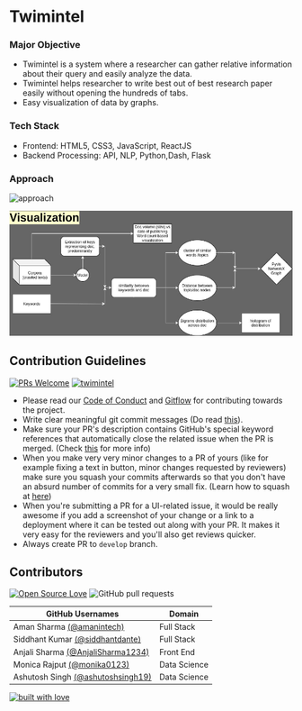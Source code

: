 # Twimintel

### Major Objective

* Twimintel is a system where a researcher can gather relative information about their query and easily analyze the data.
* Twimintel helps researcher to write best out of best research paper easily without opening the hundreds of tabs.
* Easy visualization of data by graphs.

### Tech Stack

* Frontend: HTML5, CSS3, JavaScript, ReactJS
* Backend Processing: API, NLP, Python,Dash, Flask

### Approach
![approach](approach.png)


![approach](twimintel_viz.jpg)

## Contribution Guidelines 

[![PRs Welcome](https://img.shields.io/badge/PRs-welcome-brightgreen.svg?style=flat&logo=git&logoColor=white)](https://github.com/twimbit) [![twimintel](https://img.shields.io/badge/Author-@amanintech-gray.svg?colorA=gray&colorB=dodgerblue&logo=github)](https://github.com/twimbit) 

- Please read our [Code of Conduct](https://github.com/twimbit/twimintel/blob/master/CONTRIBUTING.md) and [Gitflow](https://github.com/twimbit/AnjaliSharma1234/blob/master/CONTRIBUTING.md) for contributing towards the project.
- Write clear meaningful git commit messages (Do read [this](http://chris.beams.io/posts/git-commit/)).
- Make sure your PR's description contains GitHub's special keyword references that automatically close the related issue when the PR is merged. (Check [this](https://github.com/blog/1506-closing-issues-via-pull-requests) for more info)
- When you make very very minor changes to a PR of yours (like for example fixing a text in button, minor changes requested by reviewers) make sure you squash your commits afterwards so that you don't have an absurd number of commits for a very small fix. (Learn how to squash at [here](https://davidwalsh.name/squash-commits-git))
- When you're submitting a PR for a UI-related issue, it would be really awesome if you add a screenshot of your change or a link to a deployment where it can be tested out along with your PR. It makes it very easy for the reviewers and you'll also get reviews quicker.
- Always create PR to `develop` branch.


## Contributors

[![Open Source Love](https://badges.frapsoft.com/os/v2/open-source.svg?v=103)](https://github.com/twimbit/twimintel) ![GitHub pull requests](https://img.shields.io/github/issues-pr-closed-raw/twimbit/twimintel?logo=git&logoColor=white) 

| GitHub Usernames                                             | Domain     |
| ------------------------------------------------------------ | ---------- |
| Aman Sharma [(@amanintech)](https://github.com/amanintech) | Full Stack |
| Siddhant Kumar [(@siddhantdante)](https://github.com/siddhantdante) | Full Stack |
| Anjali Sharma [(@AnjaliSharma1234)](https://github.com/AnjaliSharma1234) | Front End  |
| Monica Rajput [(@monika0123)](https://github.com/monika0123) | Data Science  |
| Ashutosh Singh [(@ashutoshsingh19)](https://github.com/ashutoshsingh19) | Data Science  |

[![built with love](https://forthebadge.com/images/badges/built-with-love.svg)](https://github.com/AnjaliSharma1234/)
